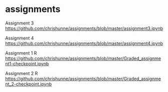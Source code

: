 # assignments


Assignment 3
https://github.com/chrishunne/assignments/blob/master/assignment3.ipynb

Assignment 4
https://github.com/chrishunne/assignments/blob/master/assignment4.ipynb

Assignment 1 R
https://github.com/chrishunne/assignments/blob/master/Graded_assignment1-checkpoint.ipynb

Assignment 2 R
https://github.com/chrishunne/assignments/blob/master/Graded_assignment_2-checkpoint.ipynb
